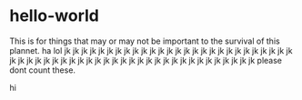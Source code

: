 # hello-world
This is for things that may or may not be important to the survival of this plannet. ha lol jk jk jk jk jk jk jk jk jk jk jk jk jk jk jk 
jk jk jk jk jk jk jk jk jk jk jk jk jk jk jk jk jk jk jk jk jk jk jk jk jk jk jk jk jk jk jk jk jk jk jk jk jk jk jk jk jk  please dont 
count these.

hi




